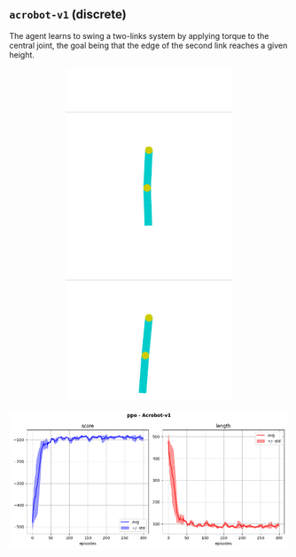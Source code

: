 ## `acrobot-v1` (discrete)

The agent learns to swing a two-links system by applying torque to the central joint, the goal being that the edge of the second link reaches a given height.

<p align="center">
  <img width="300" alt="" src="bad.gif">
  <img width="300" alt="" src="good.gif">
</p>

<p align="center">
  <img width="700" alt="" src="ppo_buffer.png">
</p>
